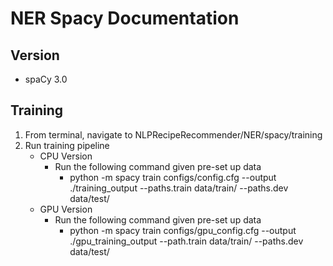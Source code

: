# NER Spacy Documentation

## Version
* spaCy 3.0

## Training
1. From terminal, navigate to NLPRecipeRecommender/NER/spacy/training
2. Run training pipeline 
    * CPU Version
        * Run the following command given pre-set up data
            * python -m spacy train configs/config.cfg --output ./training_output --paths.train data/train/ --paths.dev data/test/
    * GPU Version
        * Run the following command given pre-set up data
            * python -m spacy train configs/gpu_config.cfg --output ./gpu_training_output --path.train data/train/ --paths.dev data/test/
